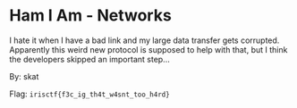 # Ham I Am - Networks

I hate it when I have a bad link and my large data transfer gets corrupted. Apparently this weird new protocol is supposed to help with that, but I think the developers skipped an important step...

By: skat

Flag: `irisctf{f3c_ig_th4t_w4snt_too_h4rd}`

